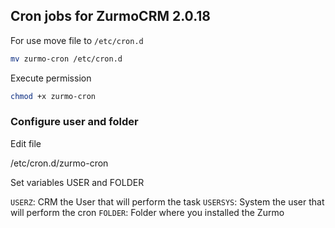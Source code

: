 ## Cron jobs for ZurmoCRM 2.0.18

For use move file to `/etc/cron.d`

```sh
mv zurmo-cron /etc/cron.d
```

Execute permission

```sh
chmod +x zurmo-cron
```

### Configure user and folder

Edit file

/etc/cron.d/zurmo-cron

Set variables USER and FOLDER

`USERZ`: CRM the User that will perform the task
`USERSYS`: System the user that will perform the cron
`FOLDER`: Folder where you installed the Zurmo
